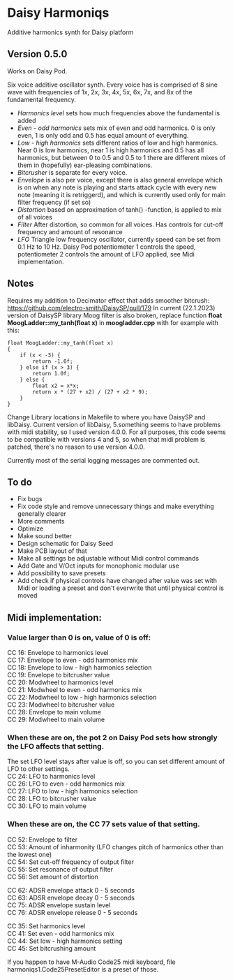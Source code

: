# Daisy Harmoniqs
 Additive harmonics synth for Daisy platform

## Version 0.5.0
Works on Daisy Pod.

Six voice additive oscillator synth. Every voice has is comprised of 8 sine wave with frequencies of 1x, 2x, 3x, 4x, 5x, 6x, 7x, and 8x of the fundamental frequency.
- *Harmonics level* sets how much frequencies above the fundamental is added
- *Even - odd harmonics* sets mix of even and odd harmonics. 0 is only even, 1 is only odd and 0.5 has equal amount of everything.
- *Low - high harmonics* sets different ratios of low and high harmonics. Near 0 is low harmonics, near 1 is high harmonics and 0.5 has all harmonics, but between 0 to 0.5 and 0.5 to 1 there are different mixes of them in (hopefully) ear-pleasing combinations.
- *Bitcrusher* is separate for every voice.
- *Envelope* is also per voice, except there is also general envelope which is on when any note is playing and starts attack cycle with every new note (meaning it is retriggerd), and which is currently used only for main filter frequency (if set so)
- *Distortion* based on approximation of tanh() -function, is applied to mix of all voices
- *Filter* After distortion, so common for all voices. Has controls for cut-off frequency and amount of resonance
- *LFO* Triangle low frequency oscillator, currently speed can be set from 0.1 Hz to 10 Hz. Daisy Pod potentiometer 1 controls the speed, potentiometer 2 controls the amount of LFO applied, see Midi implementation.

## Notes

Requires my addition to Decimator effect that adds smoother bitcrush: https://github.com/electro-smith/DaisySP/pull/179
In current (22.1.2023) version of DaisySP library Moog filter is also broken, replace function **float MoogLadder::my_tanh(float x)** in **moogladder.cpp** with for example with this:

    float MoogLadder::my_tanh(float x)
    {
        if (x < -3) {
            return -1.0f;
        } else if (x > 3) {
            return 1.0f;
        } else {
            float x2 = x*x;
            return x * (27 + x2) / (27 + x2 * 9);
        }
    }

Change Library locations in Makefile to where you have DaisySP and libDaisy. Current version of libDaisy, 5.something seems to have problems with midi stability, so I used version 4.0.0. For all purposes, this code seems to be compatible with versions 4 and 5, so when that midi problem is patched, there's no reason to use version 4.0.0.

Currently most of the serial logging messages are commented out.

## To do
- Fix bugs
- Fix code style and remove unnecessary things and make everything generally clearer
- More comments
- Optimize
- Make sound better
- Design schematic for Daisy Seed
- Make PCB layout of that
- Make all settings be adjustable without Midi control commands
- Add Gate and V/Oct inputs for monophonic modular use
- Add possibility to save presets
- Add check if physical controls have changed after value was set with Midi or loading a preset and don't everwrite that until physical control is moved

## Midi implementation:

### Value larger than 0 is on, value of 0 is off:  
CC 16: Envelope to harmonics level  
CC 17: Envelope to even - odd harmonics mix  
CC 18: Envelope to low - high harmonics selection  
CC 19: Envelope to bitcrusher value  
CC 20: Modwheel to harmonics level  
CC 21: Modwheel to even - odd harmonics mix  
CC 22: Modwheel to low - high harmonics selection  
CC 23: Modwheel to bitcrusher value  
CC 28: Envelope to main volume  
CC 29: Modwheel to main volume  

### When these are on, the pot 2 on Daisy Pod sets how strongly the LFO affects that setting.
The set LFO level stays after value is off, so you can set different amount of LFO to other settings.  
CC 24: LFO to harmonics level  
CC 26: LFO to even - odd harmonics mix  
CC 27: LFO to low - high harmonics selection  
CC 28: LFO to bitcrusher value  
CC 30: LFO to main volume  

### When these are on, the CC 77 sets value of that setting.
CC 52: Envelope to filter  
CC 53: Amount of inharmonity (LFO changes pitch of harmonics other than the lowest one)  
CC 54: Set cut-off frequency of output filter  
CC 55: Set resonance of output filter  
CC 56: Set amount of distortion  

CC 62: ADSR envelope attack 0 - 5 seconds  
CC 63: ADSR envelope decay 0 - 5 seconds  
CC 75: ADSR envelope sustain level  
CC 76: ADSR envelope release 0 - 5 seconds  

CC 35: Set harmonics level  
CC 41: Set even - odd harmonics mix  
CC 44: Set low - high harmonics setting  
CC 45: Set bitcrushing amount  

If you happen to have M-Audio Code25 midi keyboard, file harmoniqs1.Code25PresetEditor is a preset of those.